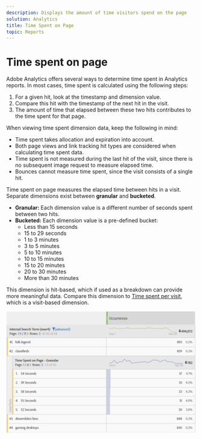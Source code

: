 ```yaml
---
description: Displays the amount of time visitors spend on the page
solution: Analytics
title: Time Spent on Page
topic: Reports
---
```


# Time spent on page

Adobe Analytics offers several ways to determine time spent in Analytics reports. In most cases, time spent is calculated using the following steps:

1. For a given hit, look at the timestamp and dimension value.
1. Compare this hit with the timestamp of the next hit in the visit.
1. The amount of time that elapsed between these two hits contributes to the time spent for that page.

When viewing time spent dimension data, keep the following in mind:

* Time spent takes allocation and expiration into account.
* Both page views and link tracking hit types are considered when calculating time spent data.
* Time spent is not measured during the last hit of the visit, since there is no subsequent image request to measure elapsed time.
* Bounces cannot measure time spent, since the visit consists of a single hit.

Time spent on page measures the elapsed time between hits in a visit. Separate dimensions exist between **granular** and **bucketed**.

* **Granular:** Each dimension value is a different number of seconds spent between two hits.
* **Bucketed:** Each dimension value is a pre-defined bucket:
  * Less than 15 seconds
  * 15 to 29 seconds
  * 1 to 3 minutes
  * 3 to 5 minutes
  * 5 to 10 minutes
  * 10 to 15 minutes
  * 15 to 20 minutes
  * 20 to 30 minutes
  * More than 30 minutes

This dimension is hit-based, which if used as a breakdown can provide more meaningful data. Compare this dimension to [Time spent per visit](reports-time-spent-per-visit.md), which is a visit-based dimension.

![Time spent](assets/time-spent1.png)
